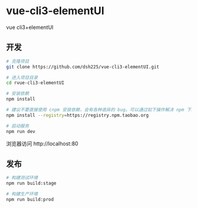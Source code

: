 # vue-cli3-elementUI
vue cli3+elementUI
## 开发

```bash
# 克隆项目
git clone https://github.com/dsh225/vue-cli3-elementUI.git

# 进入项目目录
cd rvue-cli3-elementUI

# 安装依赖
npm install

# 建议不要直接使用 cnpm 安装依赖，会有各种诡异的 bug。可以通过如下操作解决 npm 下载速度慢的问题
npm install --registry=https://registry.npm.taobao.org

# 启动服务
npm run dev
```

浏览器访问 http://localhost:80

## 发布

```bash
# 构建测试环境
npm run build:stage

# 构建生产环境
npm run build:prod
```